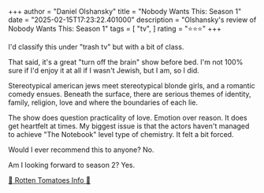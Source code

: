 +++
author = "Daniel Olshansky"
title = "Nobody Wants This: Season 1"
date = "2025-02-15T17:23:22.401000"
description = "Olshansky's review of Nobody Wants This: Season 1"
tags = [
    "tv",
]
rating = "⭐⭐⭐"
+++

I'd classify this under "trash tv" but with a bit of class.

That said, it's a great "turn off the brain" show before bed. I'm not 100% sure
if I'd enjoy it at all if I wasn't Jewish, but I am, so I did.

Stereotypical american jews meet stereotypical blonde girls, and a romantic comedy ensues.
Beneath the surface, there are serious themes of identity, family, religion, love and where the boundaries of each lie.

The show does question practicality of love. Emotion over reason. It does get heartfelt at times.
My biggest issue is that the actors haven't managed to achieve "The Notebook" level type of
chemistry. It felt a bit forced.

Would I ever recommend this to anyone? No.

Am I looking forward to season 2? Yes.

[🍅 Rotten Tomatoes Info 🍅](https://www.rottentomatoes.com/tv/nobody_wants_this/s01)
